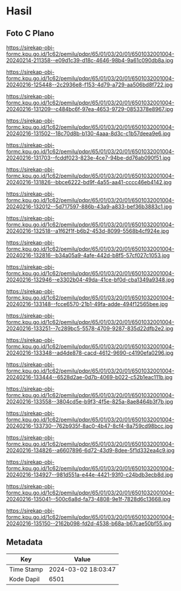 # Hasil

## Foto C Plano

https://sirekap-obj-formc.kpu.go.id/1c62/pemilu/pdpr/65/01/03/20/01/6501032001004-20240214-211358--e09d1c39-d18c-4646-98b4-9a61c090db8a.jpg

https://sirekap-obj-formc.kpu.go.id/1c62/pemilu/pdpr/65/01/03/20/01/6501032001004-20240216-125448--2c2936e8-f153-4d79-a729-aa506bd8f722.jpg

https://sirekap-obj-formc.kpu.go.id/1c62/pemilu/pdpr/65/01/03/20/01/6501032001004-20240216-131209--c484bc6f-97ea-4653-9729-0853378e8967.jpg

https://sirekap-obj-formc.kpu.go.id/1c62/pemilu/pdpr/65/01/03/20/01/6501032001004-20240216-131502--18c70d8b-b130-4aaa-8d3c-c1b57deea9e6.jpg

https://sirekap-obj-formc.kpu.go.id/1c62/pemilu/pdpr/65/01/03/20/01/6501032001004-20240216-131703--fcddf023-823e-4ce7-94be-dd76ab090f51.jpg

https://sirekap-obj-formc.kpu.go.id/1c62/pemilu/pdpr/65/01/03/20/01/6501032001004-20240216-131826--bbce6222-bd9f-4a55-aa41-cccc46eb4142.jpg

https://sirekap-obj-formc.kpu.go.id/1c62/pemilu/pdpr/65/01/03/20/01/6501032001004-20240216-132012--5d717597-886b-43a9-a833-bef36b3883c1.jpg

https://sirekap-obj-formc.kpu.go.id/1c62/pemilu/pdpr/65/01/03/20/01/6501032001004-20240216-132518--a1f62f1f-b6b2-453d-8099-5568b4cf924e.jpg

https://sirekap-obj-formc.kpu.go.id/1c62/pemilu/pdpr/65/01/03/20/01/6501032001004-20240216-132816--b34a05a9-4afe-442d-b8f5-57cf027c1053.jpg

https://sirekap-obj-formc.kpu.go.id/1c62/pemilu/pdpr/65/01/03/20/01/6501032001004-20240216-132946--e3302b04-49da-41ce-bf0d-cba1349a9348.jpg

https://sirekap-obj-formc.kpu.go.id/1c62/pemilu/pdpr/65/01/03/20/01/6501032001004-20240216-133148--fcce6570-21b1-49fa-adde-494f12565bee.jpg

https://sirekap-obj-formc.kpu.go.id/1c62/pemilu/pdpr/65/01/03/20/01/6501032001004-20240216-133251--7c289bc5-5578-4709-9287-835d22dfb2e2.jpg

https://sirekap-obj-formc.kpu.go.id/1c62/pemilu/pdpr/65/01/03/20/01/6501032001004-20240216-133348--ad4de878-cacd-4612-9690-c4190efa0296.jpg

https://sirekap-obj-formc.kpu.go.id/1c62/pemilu/pdpr/65/01/03/20/01/6501032001004-20240216-133444--6528d2ae-0d7b-4069-b022-c52b1eac111b.jpg

https://sirekap-obj-formc.kpu.go.id/1c62/pemilu/pdpr/65/01/03/20/01/6501032001004-20240216-133558--3804cd5e-b9f3-4f5e-825a-8ae8464b3f7b.jpg

https://sirekap-obj-formc.kpu.go.id/1c62/pemilu/pdpr/65/01/03/20/01/6501032001004-20240216-133730--762b935f-8ac0-4b47-8cf4-8a759cd98bcc.jpg

https://sirekap-obj-formc.kpu.go.id/1c62/pemilu/pdpr/65/01/03/20/01/6501032001004-20240216-134826--a6607896-6d72-43d9-8dee-5f1d332ea4c9.jpg

https://sirekap-obj-formc.kpu.go.id/1c62/pemilu/pdpr/65/01/03/20/01/6501032001004-20240216-134927--981d551a-e44e-4421-93f0-c24bdb3ecb8d.jpg

https://sirekap-obj-formc.kpu.go.id/1c62/pemilu/pdpr/65/01/03/20/01/6501032001004-20240216-135041--500c6a8d-fa73-4808-9e1f-7828d6c13668.jpg

https://sirekap-obj-formc.kpu.go.id/1c62/pemilu/pdpr/65/01/03/20/01/6501032001004-20240216-135150--2162b098-fd2d-4538-b68a-b67cae50bf55.jpg


## Metadata

| Key        | Value               |
| ---------- | ------------------- |
| Time Stamp | 2024-03-02 18:03:47 |
| Kode Dapil | 6501                |



